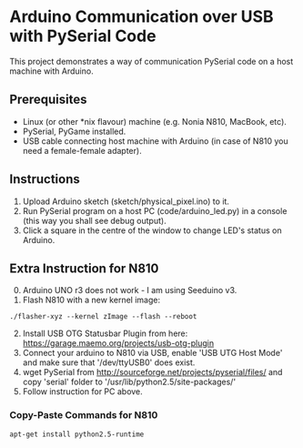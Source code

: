 # Arduino Communication over USB with PySerial Code

This project demonstrates a way of communication PySerial code on a host machine with Arduino.

## Prerequisites
* Linux (or other *nix flavour) machine (e.g. Nonia N810, MacBook, etc).
* PySerial, PyGame installed.
* USB cable connecting host machine with Arduino (in case of N810 you need a female-female adapter).

## Instructions
1. Upload Arduino sketch (sketch/physical_pixel.ino) to it.
2. Run PySerial program on a host PC (code/arduino_led.py) in a console (this way you shall see debug output).
3. Click a square in the centre of the window to change LED's status on Arduino.


## Extra Instruction for N810
0. Arduino UNO r3 does not work - I am using Seeduino v3.
1. Flash N810 with a new kernel image:
```
./flasher-xyz --kernel zImage --flash --reboot
```
2. Install USB OTG Statusbar Plugin from here: https://garage.maemo.org/projects/usb-otg-plugin
3. Connect your arduino to N810 via USB, enable 'USB UTG Host Mode' and make sure that '/dev/ttyUSB0' does exist.
4. wget PySerial from http://sourceforge.net/projects/pyserial/files/ and copy 'serial' folder to '/usr/lib/python2.5/site-packages/'
5. Follow instruction for PC above.

### Copy-Paste Commands for N810
```
apt-get install python2.5-runtime
```